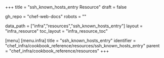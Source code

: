 +++
title = "ssh_known_hosts_entry Resource"
draft = false

gh_repo = "chef-web-docs"
robots = ""

data_path = ["infra","resources","ssh_known_hosts_entry"]
layout = "infra_resource"
toc_layout = "infra_resource_toc"


[menu]
  [menu.infra]
    title = "ssh_known_hosts_entry"
    identifier = "chef_infra/cookbook_reference/resources/ssh_known_hosts_entry"
    parent = "chef_infra/cookbook_reference/resources"
+++

<!-- The contents of this page are automatically generated from the ssh_known_hosts_entry.yaml file in the data directory. -->
<!-- To suggest a change, edit the https://github.com/chef/chef/blob/master/lib/chef/resource/ssh_known_hosts_entry.rb file
      and submit a pull request to the https://github.com/chef/chef repository. -->
